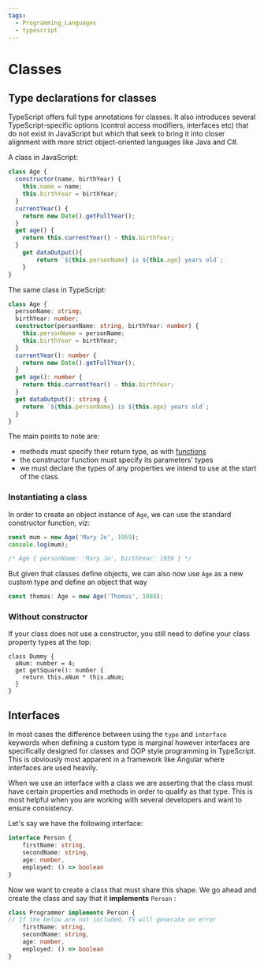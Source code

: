 ```yaml
---
tags:
  - Programming_Languages
  - typescript
---
```


# Classes
## Type declarations for classes

TypeScript offers full type annotations for classes. It also introduces several TypeScript-specific options (control access modifiers, interfaces etc) that do not exist in JavaScript but which that seek to bring it into closer alignment with more strict object-oriented languages like Java and C#. 

A class in JavaScript:

```js
class Age {
  constructor(name, birthYear) {
    this.name = name;
    this.birthYear = birthYear;
  }
  currentYear() {
    return new Date().getFullYear();
  }
  get age() {
    return this.currentYear() - this.birthYear;
  }
	get dataOutput(){
		return `${this.personName} is ${this.age} years old`;
	}
}
```

The same class in TypeScript:

```ts
class Age {
  personName: string; 
  birthYear: number;
  constructor(personName: string, birthYear: number) {
    this.personName = personName;
    this.birthYear = birthYear;
  }
  currentYear(): number {
    return new Date().getFullYear();
  }
  get age(): number {
    return this.currentYear() - this.birthYear;
  }
  get dataOutput(): string {
    return `${this.personName} is ${this.age} years old`;
  }
}
```

The main points to note are:

* methods must specify their return type, as with [functions](Functions.md)
* the constructor function must specify its parameters' types
* we must declare the types of any properties we intend to use at the start of the class.

### Instantiating a class

In order to create an object instance of `Age`, we can use the standard constructor function, viz:

```js
const mum = new Age('Mary Jo', 1959);
console.log(mum);

/* Age { personName: 'Mary Jo', birthYear: 1959 } */
````

But given that classes define objects, we can also now use `Age` as a new custom type and define an object that way

```jsx
const thomas: Age = new Age('Thomas', 1988); 
```

### Without constructor

If your class does not use a constructor, you still need to define your class property types at the top:

```tsx
class Dummy {
  aNum: number = 4;
  get getSquare(): number {
    return this.aNum * this.aNum;
  }
}
```

## Interfaces

In most cases the difference between using the `type` and `interface` keywords when defining a custom type is marginal however interfaces are specifically designed for classes and OOP style programming in TypeScript. This is obviously most apparent in a framework like Angular where interfaces are used heavily.

When we use an interface with a class we are asserting that the class must have certain properties and methods in order to qualify as that type. This is most helpful when you are working with several developers and want to ensure consistency.

Let's say we have the following interface:

```ts
interface Person {
	firstName: string,
	secondName: string,
	age: number,
    employed: () => boolean
}
```

Now we want to create a class that must share this shape. We go ahead and create the class and say that it **implements** `Person` :

```ts
class Programmer implements Person {
// If the below are not included, TS will generate an error 
	firstName: string,
	secondName: string,
	age: number,
	employed: () => boolean
}
```
